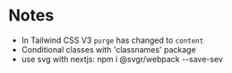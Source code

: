 # Notes

- In Tailwind CSS V3 `purge` has changed to `content`
- Conditional classes with 'classnames' package
- use svg with nextjs: npm i @svgr/webpack --save-sev
